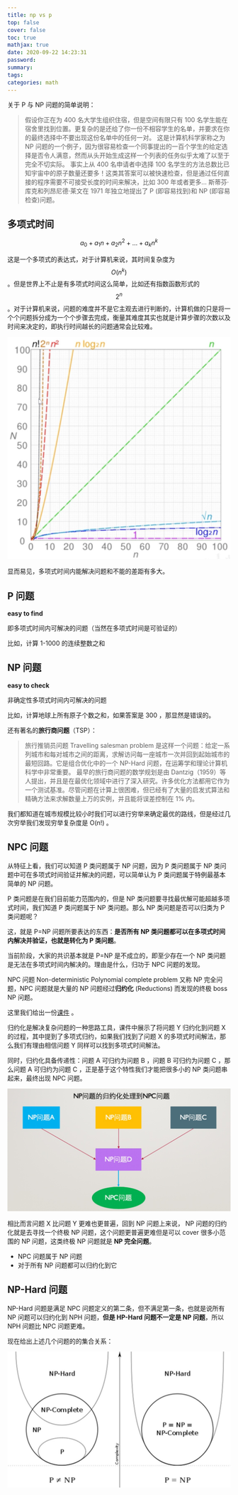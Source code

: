 ```yaml
---
title: np vs p
top: false
cover: false
toc: true
mathjax: true
date: 2020-09-22 14:23:31
password:
summary:
tags:
categories: math
---
```










关于 P 与 NP 问题的简单说明：

> 假设你正在为 400 名大学生组织住宿，但是空间有限只有 100 名学生能在宿舍里找到位置。更复杂的是还给了你一份不相容学生的名单，并要求在你的最终选择中不要出现这份名单中的任何一对。
> 这是计算机科学家称之为 NP 问题的一个例子，因为很容易检查一个同事提出的一百个学生的给定选择是否令人满意，然而从头开始生成这样一个列表的任务似乎太难了以至于完全不切实际。
> 事实上从 400 名申请者中选择 100 名学生的方法总数比已知宇宙中的原子数量还要多！这类其答案可以被快速检查，但是通过任何直接的程序需要不可接受长度的时间来解决，比如 300 年或者更多...
> 斯蒂芬·库克和列昂尼德·莱文在 1971 年独立地提出了 P (即容易找到)和 NP (即容易检查)问题。

  <!--more-->

## 多项式时间

$$
a_0+a_1n+a_2n^2+...+a_kn^k
$$

这是一个多项式的表达式，对于计算机来说，其时间复杂度为 $$O(n^k)$$ 。但是世界上不止是有多项式时间这么简单，比如还有指数函数形式的 $$2^n$$ 。对于计算机来说，问题的难度并不是它主观去进行判断的，计算机做的只是将一个个问题拆分成为一个个步骤去完成，衡量其难度其实也就是计算步骤的次数以及时间来决定的，即执行时间越长的问题通常会比较难。

![](np-vs-p/v2-148bceb9094c02459ff4d4cb10d46c9f_r.jpg)

显而易见，多项式时间内能解决问题和不能的差距有多大。

## P 问题

**easy to find**

即多项式时间内可解决的问题（当然在多项式时间是可验证的）

比如，计算 1-1000 的连续整数之和

## NP 问题

**easy to check**

非确定性多项式时间内可解决的问题

比如，计算地球上所有原子个数之和，如果答案是 300 ，那显然是错误的。

还有著名的**旅行商问题**（TSP）：

> 旅行推销员问题 Travelling salesman problem 是这样一个问题：给定一系列城市和每对城市之间的距离，求解访问每一座城市一次并回到起始城市的最短回路。它是组合优化中的一个 NP-Hard 问题，在运筹学和理论计算机科学中非常重要。
> 最早的旅行商问题的数学规划是由 Dantzig（1959）等人提出，并且是在最优化领域中进行了深入研究。许多优化方法都用它作为一个测试基准。尽管问题在计算上很困难，但已经有了大量的启发式算法和精确方法来求解数量上万的实例，并且能将误差控制在 1% 内。

我们都知道在城市规模比较小时我们可以进行穷举来确定最优的路线，但是经过几次穷举我们发现穷举复杂度是 O(n!) 。

## NPC 问题

从特征上看，我们可以知道 P 类问题属于 NP 问题，因为 P 类问题属于 NP 类问题中可在多项式时间验证并解决的问题，可以简单认为 P 类问题属于特例最基本简单的 NP 问题。

P 类问题是在我们目前能力范围内的，但是 NP 类问题要寻找最优解可能超越多项式时间，我们知道 P 类问题属于 NP 类问题。那么 NP 类问题是否可以归类为 P 类问题呢？

这，就是 P=NP 问题所要表达的东西：**是否所有 NP 类问题都可以在多项式时间内解决并验证，也就是转化为 P 类问题**。

当前阶段，大家的共识基本就是 P=NP 是不成立的，即至少存在一个 NP 类问题是无法在多项式时间内解决的。理由是什么，归功于 NPC 问题的发现。

NPC 问题 Non-deterministic Polynomial complete problem 又称 NP 完全问题，NPC 问题就是大量的 NP 问题经过**归约化** (Reductions) 而发现的终极 boss NP 问题。

这里我们给出一份[课件](https://www.cs.cmu.edu/~ckingsf/bioinfo-lectures/npcomplete.pdf) 。

归约化是解决复杂问题的一种思路工具，课件中展示了将问题 Y 归约化到问题 X 的过程，其中提到了多项式归约，如果我们找到了问题 X 的多项式时间解法，那么我们有理由相信问题 Y 同样可以找到多项式时间解法。

同时，归约化具备传递性：问题 A 可归约为问题 B ，问题 B 可归约为问题 C ，那么问题 A 可归约为问题 C ，正是基于这个特性我们才能把很多小的 NP 类问题串起来，最终出现 NPC 问题。

![](np-vs-p/v2-dde137f086c37619ea41ea5583d9c497_r.jpg)

相比而言问题 X 比问题 Y 更难也更普遍，回到 NP 问题上来说， NP 问题的归约化就是去寻找一个终极 NP 问题，这个问题更普遍更难但是可以 cover 很多小范围的 NP 问题，这类终极 NP 问题就是 **NP 完全问题**。

* NPC 问题属于 NP 问题
* 对于所有 NP 问题都可以归约化到它

## NP-Hard 问题

NP-Hard 问题是满足 NPC 问题定义的第二条，但不满足第一条，也就是说所有 NP 问题可以归约化到 NPH 问题，**但是 HP-Hard 问题不一定是 NP 问题**，所以 NPH 问题比 NPC 问题更难。

现在给出上述几个问题的的集合关系：

![](np-vs-p/v2-a7986513375babe4892c8860fca36530_1440w.jpg)

